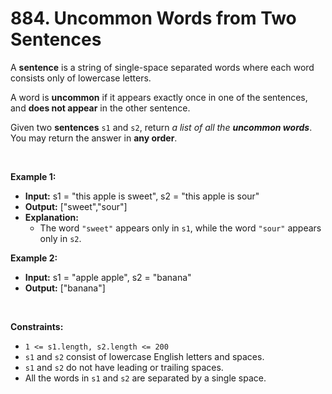 # 884. Uncommon Words from Two Sentences

A **sentence** is a string of single-space separated words where each word consists only of lowercase letters.

A word is **uncommon** if it appears exactly once in one of the sentences, and **does not appear** in the other sentence.

Given two **sentences** `s1` and `s2`, return _a list of all the **uncommon words**_. You may return the answer in **any order**.

<br/>

**Example 1:**
- **Input:** s1 = "this apple is sweet", s2 = "this apple is sour"
- **Output:** \["sweet","sour"\]
- **Explanation:**
  - The word `"sweet"` appears only in `s1`, while the word `"sour"` appears only in `s2`.

**Example 2:**
- **Input:** s1 = "apple apple", s2 = "banana"
- **Output:** \["banana"\]

<br/>

**Constraints:**

*   `1 <= s1.length, s2.length <= 200`
*   `s1` and `s2` consist of lowercase English letters and spaces.
*   `s1` and `s2` do not have leading or trailing spaces.
*   All the words in `s1` and `s2` are separated by a single space.